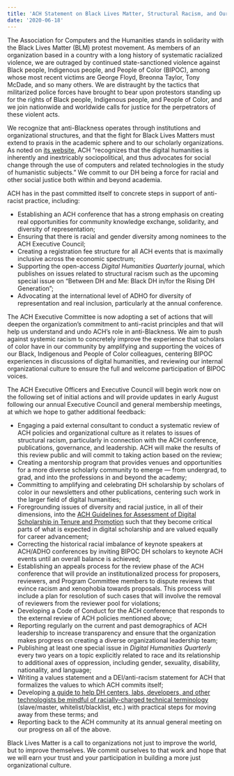 ```yaml
---
title: 'ACH Statement on Black Lives Matter, Structural Racism, and Our Organization'
date: '2020-06-18'
---
```

The Association for Computers and the Humanities stands in solidarity with the Black Lives Matter (BLM) protest movement. As members of an organization based in a country with a long history of systematic racialized violence, we are outraged by continued state-sanctioned violence against Black people, Indigenous people, and People of Color (BIPOC), among whose most recent victims are George Floyd, Breonna Taylor, Tony McDade, and so many others. We are distraught by the tactics that militarized police forces have brought to bear upon protestors standing up for the rights of Black people, Indigenous people, and People of Color, and we join nationwide and worldwide calls for justice for the perpetrators of these violent acts.

We recognize that anti-Blackness operates through institutions and organizational structures, and that the fight for Black Lives Matters must extend to praxis in the academic sphere and to our scholarly organizations. As noted on [its website](/about/), ACH “recognizes that the digital humanities is inherently and inextricably sociopolitical, and thus advocates for social change through the use of computers and related technologies in the study of humanistic subjects.” We commit to our DH being a force for racial and other social justice both within and beyond academia.

ACH has in the past committed itself to concrete steps in support of anti-racist practice, including:

- Establishing an ACH conference that has a strong emphasis on creating real opportunities for community knowledge exchange, solidarity, and diversity of representation;
- Ensuring that there is racial and gender diversity among nominees to the ACH Executive Council;
- Creating a registration fee structure for all ACH events that is maximally inclusive across the economic spectrum;
- Supporting the open-access *Digital Humanities Quarterly* journal, which publishes on issues related to structural racism such as the upcoming special issue on “Between DH and Me: Black DH in/for the Rising DH Generation”;
- Advocating at the international level of ADHO for diversity of representation and real inclusion, particularly at the annual conference.

The ACH Executive Committee is now adopting a set of actions that will deepen the organization’s commitment to anti-racist principles and that will help us understand and undo ACH’s role in anti-Blackness. We aim to push against systemic racism to concretely improve the experience that scholars of color have in our community by amplifying and supporting the voices of our Black, Indigenous and People of Color colleagues, centering BIPOC experiences in discussions of digital humanities, and reviewing our internal organizational culture to ensure the full and welcome participation of BIPOC voices.

The ACH Executive Officers and Executive Council will begin work now on the following set of initial actions and will provide updates in early August following our annual Executive Council and general membership meetings, at which we hope to gather additional feedback:

- Engaging a paid external consultant to conduct a systematic review of ACH policies and organizational culture as it relates to issues of structural racism, particularly in connection with the ACH conference, publications, governance, and leadership. ACH will make the results of this review public and will commit to taking action based on the review;
- Creating a mentorship program that provides venues and opportunities for a more diverse scholarly community to emerge — from undergrad, to grad, and into the professions in and beyond the academy;
- Committing to amplifying and celebrating DH scholarship by scholars of color in our newsletters and other publications, centering such work in the larger field of digital humanities;
- Foregrounding issues of diversity and racial justice, in all of their dimensions, into the [ACH Guidelines for Assessment of Digital Scholarship in Tenure and Promotion](/ach-guidelines-for-assessment-of-digital-scholarship-in-tenure-and-promotion/) such that they become critical parts of what is expected in digital scholarship and are valued equally for career advancement;
- Correcting the historical racial imbalance of keynote speakers at ACH/ADHO conferences by inviting BIPOC DH scholars to keynote ACH events until an overall balance is achieved;
- Establishing an appeals process for the review phase of the ACH conference that will provide an institutionalized process for proposers, reviewers, and Program Committee members to dispute reviews that evince racism and xenophobia towards proposals. This process will include a plan for resolution of such cases that will involve the removal of reviewers from the reviewer pool for violations;
- Developing a Code of Conduct for the ACH conference that responds to the external review of ACH policies mentioned above;
- Reporting regularly on the current and past demographics of ACH leadership to increase transparency and ensure that the organization makes progress on creating a diverse organizational leadership team;
- Publishing at least one special issue in *Digital Humanities Quarterly* every two years on a topic explicitly related to race and its relationship to additional axes of oppression, including gender, sexuality, disability, nationality, and language;
- Writing a values statement and a DEI/anti-racism statement for ACH that formalizes the values to which ACH commits itself;
- Developing [a guide to help DH centers, labs, developers, and other technologists be mindful of racially-charged technical terminology ](/toward-anti-racist-technical-terminology/)(slave/master, whitelist/blacklist, etc.) with practical steps for moving away from these terms; and
- Reporting back to the ACH community at its annual general meeting on our progress on all of the above.

Black Lives Matter is a call to organizations not just to improve the world, but to improve themselves. We commit ourselves to that work and hope that we will earn your trust and your participation in building a more just organizational culture.
